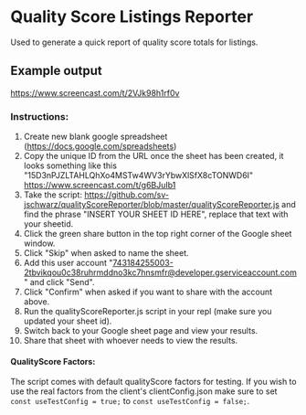 # Quality Score Listings Reporter
Used to generate a quick report of quality score totals for listings.

## Example output
https://www.screencast.com/t/2VJk98h1rf0v

### Instructions:
1. Create new blank google spreadsheet (https://docs.google.com/spreadsheets)
2. Copy the unique ID from the URL once the sheet has been created, it looks something like this "15D3nPJZLTAHLQhXo4MSTw4WV3rYbwXlSfX8cTONWD6I" https://www.screencast.com/t/g6BJuIb1
3. Take the script: https://github.com/sv-jschwarz/qualityScoreReporter/blob/master/qualityScoreReporter.js and find the phrase "INSERT YOUR SHEET ID HERE", replace that text with your sheetid.
4. Click the green share button in the top right corner of the Google sheet window.
5. Click "Skip" when asked to name the sheet.
5. Add this user account "743184255003-2tbvikqou0c38ruhrmddno3kc7hnsmfr@developer.gserviceaccount.com" and click "Send".
6. Click "Confirm" when asked if you want to share with the account above.
7. Run the qualityScoreReporter.js script in your repl (make sure you updated your sheet id).
8. Switch back to your Google sheet page and view your results.
9. Share that sheet with whoever needs to view the results.

#### QualityScore Factors:
The script comes with default qualityScore factors for testing. If you wish to use the real factors from the client's clientConfig.json make sure to set `const useTestConfig = true;` to `const useTestConfig = false;`.
